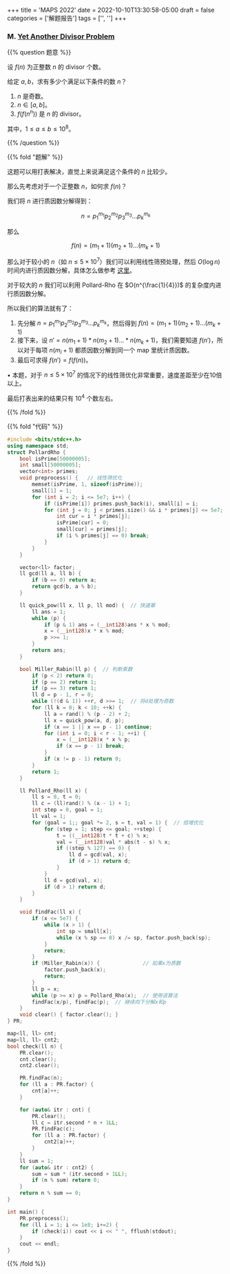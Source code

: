 +++
title = 'MAPS 2022'
date = 2022-10-10T13:30:58-05:00
draft = false
categories = ['解题报告']
tags = ['', '']
+++

### M. [Yet Another Divisor Problem](https://maps22.kattis.com/contests/maps22/problems/yetanotherdivisorproblem)

{{% question 题意 %}}

设 $f(n)$ 为正整数 $n$ 的 divisor 个数。

给定 $a, b$，求有多少个满足以下条件的数 $n$？

1. $n$ 是奇数。 
2. $n \in [a,b]$。
3. $f(f(n^n))$ 是 $n$ 的 divisor。

其中，$1 \leq a \leq b \leq 10^8$。

{{% /question %}}


{{% fold "题解" %}}

这题可以用打表解决，直觉上来说满足这个条件的 $n$ 比较少。

那么先考虑对于一个正整数 $n$，如何求 $f(n)$？

我们将 $n$ 进行质因数分解得到：

$$n = p_1^{m_1} p_2^{m_2} p_3^{m_3} ... p_k^{m_k}$$

那么

$$f(n) = (m_1+1)(m_2+1)...(m_k+1)$$

那么对于较小的 $n$（如 $n \leq 5 \times 10^7$）我们可以利用线性筛预处理，然后 $O(\log n)$ 时间内进行质因数分解，具体怎么做参考 [这里](/post/038-hdu-contest1/#q2-%E5%96%84%E8%89%AF%E7%9A%84%E5%87%BA%E9%A2%98%E4%BA%BA)。

对于较大的 $n$ 我们可以利用 Pollard-Rho 在 $O(n^{\frac{1}{4}})$ 的复杂度内进行质因数分解。

所以我们的算法就有了：

1. 先分解 $n = p_1^{m_1} p_2^{m_2} p_3^{m_3} ... p_k^{m_k}$，然后得到 $f(n) = (m_1+1)(m_2+1)...(m_k+1)$
2. 接下来，设 $n' = n(m_1+1) * n(m_2+1) ... * n(m_k+1)$，我们需要知道 $f(n')$，所以对于每项 $n(m_i+1)$ 都质因数分解到同一个 map 里统计质因数。
3. 最后可求得 $f(n') = f(f(n))$。

• 本题，对于 $n \leq 5 \times 10^7$ 的情况下的线性筛优化非常重要，速度差距至少在10倍以上。

最后打表出来的结果只有 $10^4$ 个数左右。

{{% /fold %}}


{{% fold "代码" %}}

```cpp
#include <bits/stdc++.h>
using namespace std;
struct PollardRho {
    bool isPrime[50000005];
    int small[50000005];
    vector<int> primes;
    void preprocess() {   // 线性筛优化
        memset(isPrime, 1, sizeof(isPrime));
        small[1] = 1;
        for (int i = 2; i <= 5e7; i++) {
            if (isPrime[i]) primes.push_back(i), small[i] = i;
            for (int j = 0; j < primes.size() && i * primes[j] <= 5e7; j++) {
                int cur = i * primes[j];
                isPrime[cur] = 0;
                small[cur] = primes[j];
                if (i % primes[j] == 0) break;
            }
        }
    }

    vector<ll> factor;
    ll gcd(ll a, ll b) {
        if (b == 0) return a;
        return gcd(b, a % b);
    }

    ll quick_pow(ll x, ll p, ll mod) {  // 快速幂
        ll ans = 1;
        while (p) {
            if (p & 1) ans = (__int128)ans * x % mod;
            x = (__int128)x * x % mod;
            p >>= 1;
        }
        return ans;
    }

    bool Miller_Rabin(ll p) {  // 判断素数
        if (p < 2) return 0;
        if (p == 2) return 1;
        if (p == 3) return 1;
        ll d = p - 1, r = 0;
        while (!(d & 1)) ++r, d >>= 1;  // 将d处理为奇数
        for (ll k = 0; k < 10; ++k) {
            ll a = rand() % (p - 2) + 2;
            ll x = quick_pow(a, d, p);
            if (x == 1 || x == p - 1) continue;
            for (int i = 0; i < r - 1; ++i) {
                x = (__int128)x * x % p;
                if (x == p - 1) break;
            }
            if (x != p - 1) return 0;
        }
        return 1;
    }

    ll Pollard_Rho(ll x) {
        ll s = 0, t = 0;
        ll c = (ll)rand() % (x - 1) + 1;
        int step = 0, goal = 1;
        ll val = 1;
        for (goal = 1;; goal *= 2, s = t, val = 1) {  // 倍增优化
            for (step = 1; step <= goal; ++step) {
                t = ((__int128)t * t + c) % x;
                val = (__int128)val * abs(t - s) % x;
                if ((step % 127) == 0) {
                    ll d = gcd(val, x);
                    if (d > 1) return d;
                }
            }
            ll d = gcd(val, x);
            if (d > 1) return d;
        }
    }

    void findFac(ll x) {
        if (x <= 5e7) {
            while (x > 1) {
                int sp = small[x];
                while (x % sp == 0) x /= sp, factor.push_back(sp);
            }
            return;
        }
        if (Miller_Rabin(x)) {              // 如果x为质数
            factor.push_back(x);
            return;
        }
        ll p = x;
        while (p >= x) p = Pollard_Rho(x);  // 使用该算法
        findFac(x/p), findFac(p);  // 继续向下分解x和p
    }
    void clear() { factor.clear(); }
} PR;

map<ll, ll> cnt;
map<ll, ll> cnt2;
bool check(ll n) {
    PR.clear();
    cnt.clear();
    cnt2.clear();

    PR.findFac(n);
    for (ll a : PR.factor) {
        cnt[a]++;
    }

    for (auto& itr : cnt) {
        PR.clear();
        ll c = itr.second * n + 1LL;
        PR.findFac(c);
        for (ll a : PR.factor) {
            cnt2[a]++;
        }
    }
    ll sum = 1;
    for (auto& itr : cnt2) {
        sum = sum * (itr.second + 1LL);
        if (n % sum) return 0;
    }
    return n % sum == 0;
}

int main() {
    PR.preprocess();
    for (ll i = 1; i <= 1e8; i+=2) {
        if (check(i)) cout << i << " ", fflush(stdout);
    }
    cout << endl;
}
```

{{% /fold %}}



